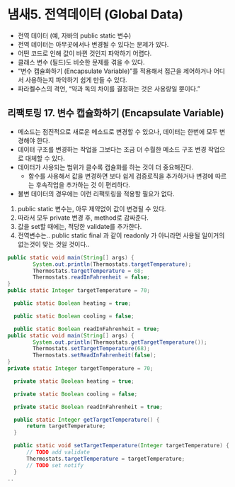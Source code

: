 # **냄새5. 전역데이터 (Global Data)**

- 전역 데이터 (예, 자바의 public static 변수)
- 전역 데이터는 아무곳에서나 변경될 수 있다는 문제가 있다.
- 어떤 코드로 인해 값이 바뀐 것인지 파악하기 어렵다.
- 클래스 변수 (필드)도 비슷한 문제를 겪을 수 있다.
- “변수 캡슐화하기 (Encapsulate Variable)”를 적용해서 접근을 제어하거나 어디서 사용하는지 파악하기 쉽게 만들 수 있다.
- 파라켈수스의 격언, “약과 독의 차이를 결정하는 것은 사용량일 뿐이다.”



## **리팩토링 17. 변수 캡슐화하기 (Encapsulate Variable)**

- 메소드는 점진적으로 새로운 메소드로 변경할 수 있으나, 데이터는 한번에 모두 변경해야 한다.
- 데이터 구조를 변경하는 작업을 그보다는 조금 더 수월한 메소드 구조 변경 작업으로 대체할 수 있다.
- 데이터가 사용되는 범위가 클수록 캡슐화를 하는 것이 더 중요해진다.
  - 함수를 사용해서 값을 변경하면 보다 쉽게 검증로직을 추가하거나 변경에 따르는 후속작업을 추가하는 것 이 편리하다.
- 불변 데이터의 경우에는 이런 리팩토링을 적용할 필요가 없다.

1. public static 변수는, 아무 제약없이 값이 변경될 수 있다.
2. 따라서 모두 private 변경 후, method로 감싸준다.
3. 값을 set할 때에는, 적당한 validate를 추가한다.
4. 전역변수는.. public static final 과 같이 readonly 가 아니라면 사용될 일이거의 없는것이 맞는 것일 것이다..

```java
public static void main(String[] args) {
        System.out.println(Thermostats.targetTemperature);
        Thermostats.targetTemperature = 68;
        Thermostats.readInFahrenheit = false;
}
public static Integer targetTemperature = 70;

  public static Boolean heating = true;

  public static Boolean cooling = false;

  public static Boolean readInFahrenheit = true;
public static void main(String[] args) {
        System.out.println(Thermostats.getTargetTemperature());
        Thermostats.setTargetTemperature(68);
        Thermostats.setReadInFahrenheit(false);
}
private static Integer targetTemperature = 70;

  private static Boolean heating = true;

  private static Boolean cooling = false;

  private static Boolean readInFahrenheit = true;

  public static Integer getTargetTemperature() {
      return targetTemperature;
  }

  public static void setTargetTemperature(Integer targetTemperature) {
      // TODO add validate
      Thermostats.targetTemperature = targetTemperature;
      // TODO set notify
  }
..
```